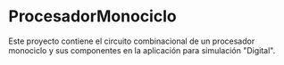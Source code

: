 # ProcesadorMonociclo
Este proyecto contiene el circuito combinacional de un procesador monociclo y sus componentes en la aplicación para simulación "Digital".
